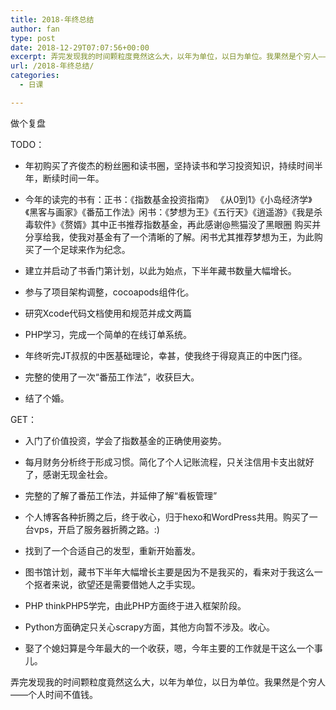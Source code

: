 ```yaml
---
title: 2018-年终总结
author: fan
type: post
date: 2018-12-29T07:07:56+00:00
excerpt: 弄完发现我的时间颗粒度竟然这么大，以年为单位，以日为单位。我果然是个穷人——个人时间不值钱。
url: /2018-年终总结/
categories:
  - 日课

---
```

做个复盘

TODO：

- 年初购买了齐俊杰的粉丝圈和读书圈，坚持读书和学习投资知识，持续时间半年，断续时间一年。

- 今年的读完的书有：正书：《指数基金投资指南》 《从0到1》《小岛经济学》《黑客与画家》《番茄工作法》闲书：《梦想为王》《五行天》《逍遥游》《我是杀毒软件》《赘婿》其中正书推荐指数基金，再此感谢@熊猫没了黑眼圈 购买并分享给我，使我对基金有了一个清晰的了解。闲书尤其推荐梦想为王，为此购买了一个足球来作为纪念。

- 建立并启动了书香门第计划，以此为始点，下半年藏书数量大幅增长。

- 参与了项目架构调整，cocoapods组件化。

- 研究Xcode代码文档使用和规范并成文两篇

- PHP学习，完成一个简单的在线订单系统。

- 年终听完JT叔叔的中医基础理论，幸甚，使我终于得窥真正的中医门径。

- 完整的使用了一次“番茄工作法”，收获巨大。

- 结了个婚。

GET：

- 入门了价值投资，学会了指数基金的正确使用姿势。

- 每月财务分析终于形成习惯。简化了个人记账流程，只关注信用卡支出就好了，感谢无现金社会。

- 完整的了解了番茄工作法，并延伸了解“看板管理”

- 个人博客各种折腾之后，终于收心，归于hexo和WordPress共用。购买了一台vps，开启了服务器折腾之路。:)

- 找到了一个合适自己的发型，重新开始蓄发。

- 图书馆计划，藏书下半年大幅增长主要是因为不是我买的，看来对于我这么一个抠者来说，欲望还是需要借她人之手实现。

- PHP thinkPHP5学完，由此PHP方面终于进入框架阶段。

- Python方面确定只关心scrapy方面，其他方向暂不涉及。收心。

- 娶了个媳妇算是今年最大的一个收获，嗯，今年主要的工作就是干这么一个事儿。

弄完发现我的时间颗粒度竟然这么大，以年为单位，以日为单位。我果然是个穷人——个人时间不值钱。

